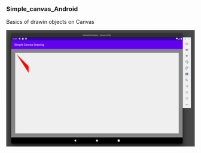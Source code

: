 ### Simple_canvas_Android

Basics of drawin objects on Canvas

![drawing](https://github.com/The-Odd-Institute/Simple_canvas_Android/blob/main/Simple%20Drawing.png)
